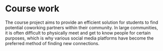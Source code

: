 # Course work

The course project aims to provide an efficient solution for students to find potential coworking partners within their community. In large communities, it is often difficult to physically meet and get to know people for certain purposes, which is why various social media platforms have become the preferred method of finding new connections.
